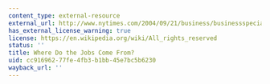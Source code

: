 ```yaml
---
content_type: external-resource
external_url: http://www.nytimes.com/2004/09/21/business/businessspecial/21ANDR.html
has_external_license_warning: true
license: https://en.wikipedia.org/wiki/All_rights_reserved
status: ''
title: Where Do the Jobs Come From?
uid: cc916962-77fe-4fb3-b1bb-45e7bc5b6230
wayback_url: ''
---
```

